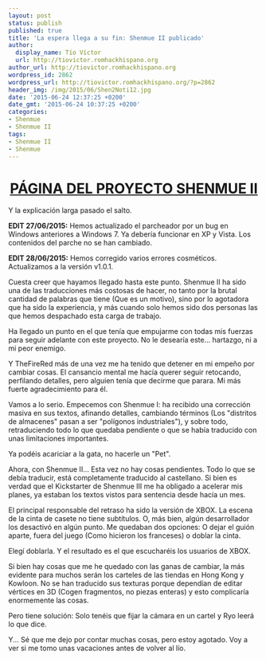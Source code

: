 ```yaml
---
layout: post
status: publish
published: true
title: 'La espera llega a su fin: Shenmue II publicado'
author:
  display_name: Tío Víctor
  url: http://tiovictor.romhackhispano.org
author_url: http://tiovictor.romhackhispano.org
wordpress_id: 2862
wordpress_url: http://tiovictor.romhackhispano.org/?p=2862
header_img: /img/2015/06/Shen2Noti12.jpg
date: '2015-06-24 12:37:25 +0200'
date_gmt: '2015-06-24 10:37:25 +0200'
categories:
- Shenmue
- Shenmue II
tags:
- Shenmue II
- Shenmue
---
```

<h1 style="text-align: center;"><a href="http://tiovictor.romhackhispano.org/shenmue-ii/">PÁGINA DEL PROYECTO SHENMUE II</a></h1>  
Y la explicación larga pasado el salto.

**EDIT 27/06/2015:** Hemos actualizado el parcheador por un bug en Windows anteriores a Windows 7. Ya debería funcionar en XP y Vista. Los contenidos del parche no se han cambiado.

**EDIT 28/06/2015:** Hemos corregido varios errores cosméticos. Actualizamos a la versión v1.0.1.

<!--more-->

Cuesta creer que hayamos llegado hasta este punto. Shenmue II ha sido una de las traducciones más costosas de hacer, no tanto por la brutal cantidad de palabras que tiene (Que es un motivo), sino por lo agotadora que ha sido la experiencia, y más cuando solo hemos sido dos personas las que hemos despachado esta carga de trabajo.

Ha llegado un punto en el que tenía que empujarme con todas mis fuerzas para seguir adelante con este proyecto. No le desearía este... hartazgo, ni a mi peor enemigo.

Y TheFireRed más de una vez me ha tenido que detener en mi empeño por cambiar cosas. El cansancio mental me hacía querer seguir retocando, perfilando detalles, pero alguien tenía que decirme que parara. Mi más fuerte agradecimiento para él.

Vamos a lo serio. Empecemos con Shenmue I: ha recibido una corrección masiva en sus textos, afinando detalles, cambiando términos (Los "distritos de almacenes" pasan a ser "polígonos industriales"), y sobre todo, retraduciendo todo lo que quedaba pendiente o que se había traducido con unas limitaciones importantes.

Ya podéis acariciar a la gata, no hacerle un "Pet".

Ahora, con Shenmue II... Esta vez no hay cosas pendientes. Todo lo que se debía traducir, está completamente traducido al castellano. Si bien es verdad que el Kickstarter de Shenmue III me ha obligado a acelerar mis planes, ya estaban los textos vistos para sentencia desde hacía un mes.

El principal responsable del retraso ha sido la versión de XBOX. La escena de la cinta de casete no tiene subtítulos. O, más bien, algún desarrollador los desactivó en algún punto. Me quedaban dos opciones: O dejar el guión aparte, fuera del juego (Como hicieron los franceses) o doblar la cinta.

Elegí doblarla. Y el resultado es el que escucharéis los usuarios de XBOX.

Si bien hay cosas que me he quedado con las ganas de cambiar, la más evidente para muchos serán los carteles de las tiendas en Hong Kong y Kowloon. No se han traducido sus texturas porque dependían de editar vértices en 3D (Cogen fragmentos, no piezas enteras) y esto complicaría enormemente las cosas.

Pero tiene solución: Solo tenéis que fijar la cámara en un cartel y Ryo leerá lo que dice.

Y... Sé que me dejo por contar muchas cosas, pero estoy agotado. Voy a ver si me tomo unas vacaciones antes de volver al lío.
